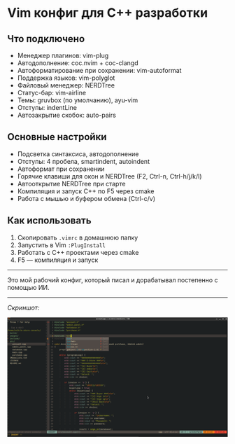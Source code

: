 # Vim конфиг для C++ разработки

## Что подключено
- Менеджер плагинов: vim-plug
- Автодополнение: coc.nvim + coc-clangd
- Автоформатирование при сохранении: vim-autoformat
- Поддержка языков: vim-polyglot
- Файловый менеджер: NERDTree
- Статус-бар: vim-airline
- Темы: gruvbox (по умолчанию), ayu-vim
- Отступы: indentLine
- Автозакрытие скобок: auto-pairs

## Основные настройки
- Подсветка синтаксиса, автодополнение
- Отступы: 4 пробела, smartindent, autoindent
- Автоформат при сохранении
- Горячие клавиши для окон и NERDTree (F2, Ctrl-n, Ctrl-h/j/k/l)
- Автооткрытие NERDTree при старте
- Компиляция и запуск C++ по F5 через cmake
- Работа с мышью и буфером обмена (Ctrl-c/v)

## Как использовать
1. Скопировать `.vimrc` в домашнюю папку  
2. Запустить в Vim `:PlugInstall`  
3. Работать с C++ проектами через cmake  
4. F5 — компиляция и запуск

---

Это мой рабочий конфиг, который писал и дорабатывал постепенно с помощью ИИ.

---

_Скриншот:_

![Пример работы](images/Screenshot_2025-06-25_11-11-02.png)

